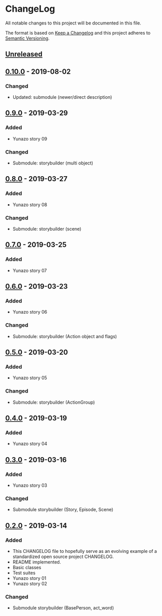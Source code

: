# ChangeLog
All notable changes to this project will be documented in this file.

The format is based on [Keep a Changelog](http://keepachangelog.com/en/1.0.0/)
and this project adheres to [Semantic Versioning](http://semver.org/spec/v2.0.0.html).

## [Unreleased]

## [0.10.0] - 2019-08-02
### Changed
- Updated: submodule (newer/direct description)

## [0.9.0] - 2019-03-29
### Added
- Yunazo story 09
### Changed
- Submodule: storybuilder (multi object)

## [0.8.0] - 2019-03-27
### Added
- Yunazo story 08
### Changed
- Submodule: storybuilder (scene)

## [0.7.0] - 2019-03-25
### Added
- Yunazo story 07

## [0.6.0] - 2019-03-23
### Added
- Yunazo story 06
### Changed
- Submodule: storybuilder (Action object and flags)

## [0.5.0] - 2019-03-20
### Added
- Yunazo story 05
### Changed
- Submodule: storybuilder (ActionGroup)

## [0.4.0] - 2019-03-19
### Added
- Yunazo story 04

## [0.3.0] - 2019-03-16
### Added
- Yunazo story 03
### Changed
- Submodule storybuilder (Story, Episode, Scene)

## [0.2.0] - 2019-03-14
### Added
- This CHANGELOG file to hopefully serve as an evolving example of a standardized open source project CHANGELOG.
- README implemented.
- Basic classes
- Test suites
- Yunazo story 01
- Yunazo story 02
### Changed
- Submodule storybuilder (BasePerson, act_word)

[Unreleased]: https://github.com/nagisc007/prj_kakuyomu/compare/v0.10.0...HEAD
[0.10.0]: https://github.com/nagisc007/prj_kakuyomu/releases/v0.10.0
[0.9.0]: https://github.com/nagisc007/prj_kakuyomu/releases/v0.9.0
[0.8.0]: https://github.com/nagisc007/prj_kakuyomu/releases/v0.8.0
[0.7.0]: https://github.com/nagisc007/prj_kakuyomu/releases/v0.7.0
[0.6.0]: https://github.com/nagisc007/prj_kakuyomu/releases/v0.6.0
[0.5.0]: https://github.com/nagisc007/prj_kakuyomu/releases/v0.5.0
[0.4.0]: https://github.com/nagisc007/prj_kakuyomu/releases/v0.4.0
[0.3.0]: https://github.com/nagisc007/prj_kakuyomu/releases/v0.3.0
[0.2.0]: https://github.com/nagisc007/prj_kakuyomu/releases/v0.2.0
